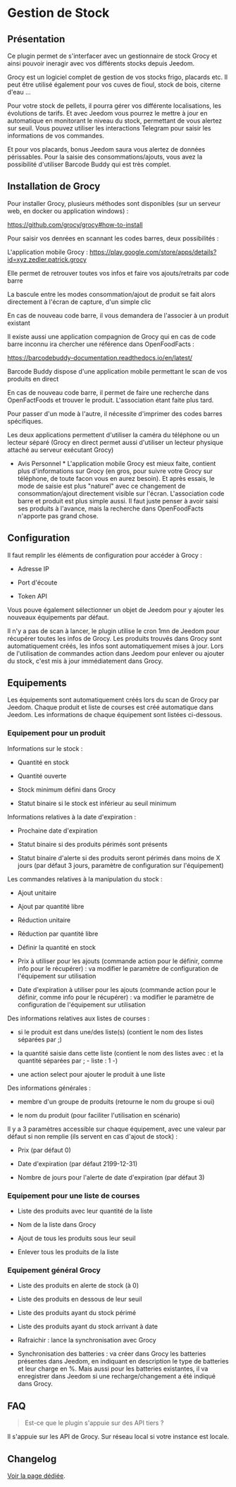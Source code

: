 # Gestion de Stock

## Présentation

Ce plugin permet de s'interfacer avec un gestionnaire de stock Grocy et ainsi pouvoir ineragir avec vos différents stocks depuis Jeedom.

Grocy est un logiciel complet de gestion de vos stocks frigo, placards etc. Il peut être utilisé également pour vos cuves de fioul, stock de bois, citerne d'eau ...

Pour votre stock de pellets, il pourra gérer vos différente localisations, les évolutions de tarifs. Et avec Jeedom vous pourrez le mettre à jour en automatique en monitorant le niveau du stock, permettant de vous alertez sur seuil. Vous pouvez utiliser les interactions Telegram pour saisir les informations de vos commandes.

Et pour vos placards, bonus Jeedom saura vous alertez de données périssables. Pour la saisie des consommations/ajouts, vous avez la possibilité d'utiliser Barcode Buddy qui est très complet.

## Installation de Grocy

Pour installer Grocy, plusieurs méthodes sont disponibles (sur un serveur web, en docker ou application windows) :

https://github.com/grocy/grocy#how-to-install

Pour saisir vos denrées en scannant les codes barres, deux possibilités :

L'application mobile Grocy : https://play.google.com/store/apps/details?id=xyz.zedler.patrick.grocy

Elle permet de retrouver toutes vos infos et faire vos ajouts/retraits par code barre

La bascule entre les modes consommation/ajout de produit se fait alors directement à l'écran de capture, d'un simple clic

En cas de nouveau code barre, il vous demandera de l'associer à un produit existant

Il existe aussi une application compagnion de Grocy qui en cas de code barre inconnu ira chercher une référence dans OpenFoodFacts :

https://barcodebuddy-documentation.readthedocs.io/en/latest/

Barcode Buddy dispose d'une application mobile permettant le scan de vos produits en direct

En cas de nouveau code barre, il permet de faire une recherche dans OpenFactFoods et trouver le produit. L'association étant faite plus tard.

Pour passer d'un mode à l'autre, il nécessite d'imprimer des codes barres spécifiques.

Les deux applications permettent d'utiliser la caméra du téléphone ou un lecteur séparé (Grocy en direct permet aussi d'utiliser un lecteur physique attaché au serveur exécutant Grocy)

* Avis Personnel * L'application mobile Grocy est mieux faite, contient plus d'informations sur Grocy (en gros, pour suivre votre Grocy sur téléphone, de toute facon vous en aurez besoin). Et après essais, le mode de saisie est plus "naturel" avec ce changement de consommation/ajout directement visible sur l'écran. L'association code barre et produit est plus simple aussi. Il faut juste penser à avoir saisi ses produits à l'avance, mais la recherche dans OpenFoodFacts n'apporte pas grand chose.

## Configuration

Il faut remplir les éléments de configuration pour accéder à Grocy :

- Adresse IP

- Port d'écoute

- Token API

Vous pouve également sélectionner un objet de Jeedom pour y ajouter les nouveaux équipements par défaut.

Il n'y a pas de scan à lancer, le plugin utilise le cron 1mn de Jeedom pour récupérer toutes les infos de Grocy. Les produits trouvés dans Grocy sont automatiquement créés, les infos sont automatiquement mises à jour. Lors de l'utilisation de commandes action dans Jeedom pour enlever ou ajouter du stock, c'est mis à jour immédiatement dans Grocy.

## Equipements

Les équipements sont automatiquement créés lors du scan de Grocy par Jeedom. Chaque produit et liste de courses est créé automatique dans Jeedom. Les informations de chaque équipement sont listées ci-dessous.

### Equipement pour un produit

Informations sur le stock :

- Quantité en stock

- Quantité ouverte

- Stock minimum défini dans Grocy

- Statut binaire si le stock est inférieur au seuil minimum

Informations relatives à la date d'expiration :

- Prochaine date d'expiration

- Statut binaire si des produits périmés sont présents

- Statut binaire d'alerte si des produits seront périmés dans moins de X jours (par défaut 3 jours, paramètre de configuration sur l'équipement)

Les commandes relatives à la manipulation du stock :

- Ajout unitaire

- Ajout par quantité libre

- Réduction unitaire

- Réduction par quantité libre

- Définir la quantité en stock

- Prix à utiliser pour les ajouts (commande action pour le définir, comme info pour le récupérer) : va modifier le paramètre de configuration de l'équipement sur utilisation

- Date d'expiration à utiliser pour les ajouts (commande action pour le définir, comme info pour le récupérer) : va modifier le paramètre de configuration de l'équipement sur utilisation

Des informations relatives aux listes de courses :

- si le produit est dans une/des liste(s) (contient le nom des listes séparées par ;)

- la quantité saisie dans cette liste (contient le nom des listes avec : et la quantité séparées par ; - liste : 1 -)

- une action select pour ajouter le produit à une liste

Des informations générales :

- membre d'un groupe de produits (retourne le nom du groupe si oui)

- le nom du produit (pour faciliter l'utilisation en scénario)

Il y a 3 paramètres accessible sur chaque équipement, avec une valeur par défaut si non remplie (ils servent en cas d'ajout de stock) :

- Prix (par défaut 0)

- Date d'expiration (par défaut 2199-12-31)

- Nombre de jours pour l'alerte de date d'expiration (par défaut 3)

### Equipement pour une liste de courses

- Liste des produits avec leur quantité de la liste

- Nom de la liste dans Grocy

- Ajout de tous les produits sous leur seuil

- Enlever tous les produits de la liste

### Equipement général Grocy

- Liste des produits en alerte de stock (à 0)

- Liste des produits en dessous de leur seuil

- Liste des produits ayant du stock périmé

- Liste des produits ayant du stock arrivant à date

- Rafraichir : lance la synchronisation avec Grocy

- Synchronisation des batteries : va créer dans Grocy les batteries présentes dans Jeedom, en indiquant en description le type de batteries et leur charge en %. Mais aussi pour les batteries existantes, il va enregistrer dans Jeedom si une recharge/changement a été indiqué dans Grocy.

## FAQ

> Est-ce que le plugin s'appuie sur des API tiers ?

Il s'appuie sur les API de Grocy. Sur réseau local si votre instance est locale.

## Changelog

[Voir la page dédiée](changelog.md).
